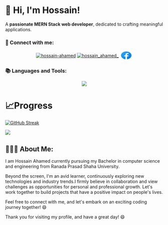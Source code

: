 # 👋 Hi, I'm **Hossain!**

A **passionate MERN Stack web developer**, dedicated to crafting meaningful applications.

<h3 align="left">👀 Connect with me:</h3>
<p align="center">
<!-- <a href="mailto:contact.hossainahamed@gmail.com" target="_blank"><img align="center" src="images/gmail.svg" alt="hossain-ahamed" height="30" width="40" /></a> -->
<a href="https://linkedin.com/in/hossain-ahamed" target="_blank"><img align="center" src="https://raw.githubusercontent.com/rahuldkjain/github-profile-readme-generator/master/src/images/icons/Social/linked-in-alt.svg" alt="hossain-ahamed" height="30" width="40" /></a> 
<a href="https://twitter.com/hossain_ahamed_" target="_blank"><img align="center" src="https://raw.githubusercontent.com/rahuldkjain/github-profile-readme-generator/master/src/images/icons/Social/twitter.svg" alt="hossain_ahamed_" height="30" width="40" /></a>
<a href="https://facebook.com/hossain.ahamed.001/" target="blank"><img align="center" src="images/facebook.svg" alt="hossain-ahamed" height="30" width="40" /></a>

</p>

<h3 align="left">📚 Languages and Tools:</h3>
<p align="center">
 <p align="center">
  <a href="https://github.com/Hossain-Ahamed/Hossain-Ahamed?tab=readme-ov-file#-hi-im-hossain">
    <img src="https://skillicons.dev/icons?i=git,react,express,nodejs,mongodb,git,html,css,tailwind,sass,materialui,js,ts,c,cpp,java,python" />
  </a>
</p>
</p>


 

# 📈Progress

[![GitHub Streak](https://github-readme-streak-stats.herokuapp.com?user=Hossain-Ahamed&theme=blueberry&hide_border=true&date_format=M%20j%5B%2C%20Y%5D&card_width=1000)](https://git.io/streak-stats)
<!--
# 📝Profile Summary

![](http://github-profile-summary-cards.vercel.app/api/cards/stats?username=Hossain-Ahamed&theme=blueberry) ![](http://github-profile-summary-cards.vercel.app/api/cards/productive-time?username=Hossain-Ahamed&theme=blueberry&utcOffset=8)
-->
![](http://github-profile-summary-cards.vercel.app/api/cards/profile-details?username=Hossain-Ahamed&theme=blueberry)


## 👨🏼‍💻 About Me:

I am Hossain Ahamed currently pursuing my Bachelor in computer science and engineering from Ranada Prasad Shaha University. 

Beyond the screen, I'm an avid learner, continuously exploring new technologies and industry trends.I firmly believe in collaboration and view challenges as opportunities for personal and professional growth. Let's work together to build projects that have a positive impact on people's lives.

Feel free to connect with me, and let's embark on an exciting coding journey together! 😄

Thank you for visiting my profile, and have a great day! 😄
